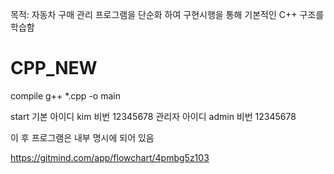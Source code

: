 목적:
 자동차 구매 관리 프로그램을 단순화 하여 구현시행을 통해 기본적인 C++ 구조를 학습함 
 

# CPP_NEW
compile
  g++ *.cpp -o main
  
start 
기본 아이디 
  kim
비번
  12345678
관리자 아이디 
  admin
비번
  12345678
  
이 후 프로그램은 내부 명시에 되어 있음 


https://gitmind.com/app/flowchart/4pmbg5z103
